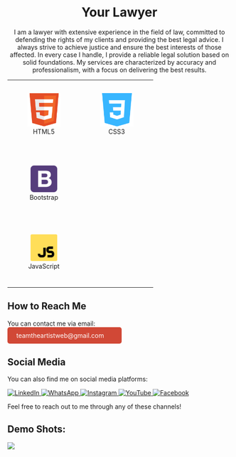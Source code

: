 <h1 align="center">Your Lawyer</h1>

<p align="center">I am a lawyer with extensive experience in the field of law, committed to defending the rights of my clients and providing the best legal advice. I always strive to achieve justice and ensure the best interests of those affected. In every case I handle, I provide a reliable legal solution based on solid foundations. My services are characterized by accuracy and professionalism, with a focus on delivering the best results.</p>

<table align="center">
  <tr>
    <td align="center" height="150" width="150">
      <img src="./skills/html.png" alt="HTML5" width="75" height="75"/>
      <br>HTML5
    </td>
    <td align="center" height="150" width="150">
      <img src="./skills/css.png" alt="CSS3" width="75" height="75"/>
      <br>CSS3
    </td>
  </tr>
    <td align="center" height="150" width="150">
      <img src="./skills/bootstrap.png" alt="Bootstrap" width="60" height="60"/>
      <br>Bootstrap
    </td>
  <tr>
    <td align="center" height="150" width="150">
      <img src="./skills/javaScript.png" alt="JavaScript" width="60" height="60"/>
      <br>JavaScript
    </td>
  </tr>
</table>

<h2>How to Reach Me</h2>

<p>
  You can contact me via email:<br>
  <a target="_blank" href="mailto:teamtheartistweb@gmail.com" style="background-image: url('https://img.icons8.com/fluent/48/000000/email-open.png'); background-size: contain; background-repeat: no-repeat; display: inline-block; padding: 10px 40px 10px 20px; border-radius: 5px; text-decoration: none; color: white; background-color: #D14836;">
    teamtheartistweb@gmail.com
  </a>
</p>

<h2>Social Media</h2>

<p>You can also find me on social media platforms:</p>

<p>
  <a target="_blank" href="https://www.linkedin.com/in/mohamed-yasser-2706252aa/">
    <img src="https://img.shields.io/badge/LinkedIn-0077b5?style=for-the-badge&logo=linkedin&logoColor=white" alt="LinkedIn"/>
  </a>
  <a target="_blank" href="https://wa.me/message/YEX6SYAH54GFC1">
    <img src="https://img.shields.io/badge/WhatsApp-25D366?style=for-the-badge&logo=whatsapp&logoColor=white" alt="WhatsApp"/>
  </a>
  <a target="_blank" href="https://www.instagram.com/the_artists_web">
    <img src="https://img.shields.io/badge/Instagram-E4405F?style=for-the-badge&logo=instagram&logoColor=white" alt="Instagram"/>
  </a>
  <a target="_blank" href="https://www.youtube.com/@theartistweb">
    <img src="https://img.shields.io/badge/YouTube-FF0000?style=for-the-badge&logo=youtube&logoColor=white" alt="YouTube"/>
  </a>
  <a target="_blank" href="https://www.facebook.com/profile.php?id=100013677881896">
    <img src="https://img.shields.io/badge/Facebook-1877F2?style=for-the-badge&logo=facebook&logoColor=white" alt="Facebook"/>
  </a>
</p>

<p>Feel free to reach out to me through any of these channels!</p>

<h2>Demo Shots:</h2>
<img src="./design/design-ui.png">